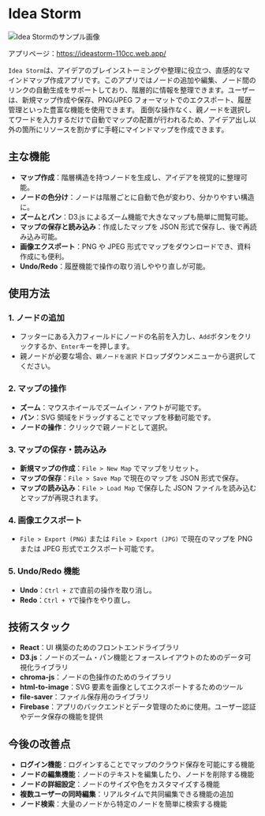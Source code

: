 # Idea Storm

![Idea Stormのサンプル画像](./images/example.jpg)

アプリページ：https://ideastorm-110cc.web.app/

`Idea Storm`は、アイデアのブレインストーミングや整理に役立つ、直感的なマインドマップ作成アプリです。このアプリではノードの追加や編集、ノード間のリンクの自動生成をサポートしており、階層的に情報を整理できます。ユーザーは、新規マップ作成や保存、PNG/JPEG フォーマットでのエクスポート、履歴管理といった豊富な機能を使用できます。
面倒な操作なく、親ノードを選択してワードを入力するだけで自動でマップの配置が行われるため、アイデア出し以外の箇所にリソースを割かずに手軽にマインドマップを作成できます。

## 主な機能

- **マップ作成**：階層構造を持つノードを生成し、アイデアを視覚的に整理可能。
- **ノードの色分け**：ノードは階層ごとに自動で色が変わり、分かりやすい構造に。
- **ズームとパン**：D3.js によるズーム機能で大きなマップも簡単に閲覧可能。
- **マップの保存と読み込み**：作成したマップを JSON 形式で保存し、後で再読み込み可能。
- **画像エクスポート**：PNG や JPEG 形式でマップをダウンロードでき、資料作成にも便利。
- **Undo/Redo**：履歴機能で操作の取り消しややり直しが可能。

## 使用方法

### 1. ノードの追加

- フッターにある入力フィールドにノードの名前を入力し、`Add`ボタンをクリックするか、`Enter`キーを押します。
- 親ノードが必要な場合、`親ノードを選択` ドロップダウンメニューから選択してください。

### 2. マップの操作

- **ズーム**：マウスホイールでズームイン・アウトが可能です。
- **パン**：SVG 領域をドラッグすることでマップを移動可能です。
- **ノードの操作**：クリックで親ノードとして選択。

### 3. マップの保存・読み込み

- **新規マップの作成**：`File > New Map` でマップをリセット。
- **マップの保存**：`File > Save Map` で現在のマップを JSON 形式で保存。
- **マップの読み込み**：`File > Load Map` で保存した JSON ファイルを読み込むとマップが再現されます。

### 4. 画像エクスポート

- `File > Export (PNG)` または `File > Export (JPG)` で現在のマップを PNG または JPEG 形式でエクスポート可能です。

### 5. Undo/Redo 機能

- **Undo**：`Ctrl + Z`で直前の操作を取り消し。
- **Redo**：`Ctrl + Y`で操作をやり直し。

## 技術スタック

- **React**：UI 構築のためのフロントエンドライブラリ
- **D3.js**：ノードのズーム・パン機能とフォースレイアウトのためのデータ可視化ライブラリ
- **chroma-js**：ノードの色操作のためのライブラリ
- **html-to-image**：SVG 要素を画像としてエクスポートするためのツール
- **file-saver**：ファイル保存用のライブラリ
- **Firebase**：アプリのバックエンドとデータ管理のために使用。ユーザー認証やデータ保存の機能を提供

## 今後の改善点

- **ログイン機能**：ログインすることでマップのクラウド保存を可能にする機能
- **ノードの編集機能**：ノードのテキストを編集したり、ノードを削除する機能
- **ノードの詳細設定**：ノードのサイズや色をカスタマイズする機能
- **複数ユーザーの同時編集**：リアルタイムで共同編集できる機能の追加
- **ノード検索**：大量のノードから特定のノードを簡単に検索する機能
